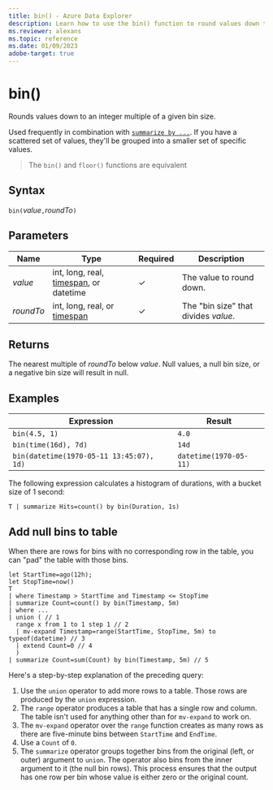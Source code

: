 ```yaml
---
title: bin() - Azure Data Explorer
description: Learn how to use the bin() function to round values down to an integer multiple of a given bin size. 
ms.reviewer: alexans
ms.topic: reference
ms.date: 01/09/2023
adobe-target: true
---
```

# bin()

Rounds values down to an integer multiple of a given bin size.

Used frequently in combination with [`summarize by ...`](./summarizeoperator.md).
If you have a scattered set of values, they'll be grouped into a smaller set of specific values.

> The `bin()` and `floor()` functions are equivalent

## Syntax

`bin(`*value*`,`*roundTo*`)`

## Parameters

| Name | Type | Required | Description |
|--|--|--|--|
| *value* |  int, long, real, [timespan](scalar-data-types/timespan.md), or datetime | &check; | The value to round down. |
| *roundTo* |  int, long, real, or [timespan](scalar-data-types/timespan.md) | &check; | The "bin size" that divides *value*. |

## Returns

The nearest multiple of *roundTo* below *value*. Null values, a null bin size, or a negative bin size will result in null.

## Examples

Expression | Result
---|---
`bin(4.5, 1)` | `4.0`
`bin(time(16d), 7d)` | `14d`
`bin(datetime(1970-05-11 13:45:07), 1d)`|  `datetime(1970-05-11)`

The following expression calculates a histogram of durations,
with a bucket size of 1 second:

```kusto
T | summarize Hits=count() by bin(Duration, 1s)
```

## Add null bins to table

When there are rows for bins with no corresponding row in the table, you can "pad" the table with those bins.

```kusto
let StartTime=ago(12h);
let StopTime=now()
T
| where Timestamp > StartTime and Timestamp <= StopTime
| summarize Count=count() by bin(Timestamp, 5m)
| where ...
| union ( // 1
  range x from 1 to 1 step 1 // 2
  | mv-expand Timestamp=range(StartTime, StopTime, 5m) to typeof(datetime) // 3
  | extend Count=0 // 4
  )
| summarize Count=sum(Count) by bin(Timestamp, 5m) // 5
```

Here's a step-by-step explanation of the preceding query:

1. Use the `union` operator to add more rows to a table. Those rows are produced by the `union` expression.
1. The `range` operator produces a table that has a single row and column. The table isn't used for anything other than for `mv-expand` to work on.
1. The `mv-expand` operator over the `range` function creates as many rows as there are five-minute bins between `StartTime` and `EndTime`.
1. Use a `Count` of `0`.
1. The `summarize` operator groups together bins from the original (left, or outer) argument to `union`. The operator also bins from the inner argument to it (the null bin rows). This process ensures that the output has one row per bin whose value is either zero or the original count.